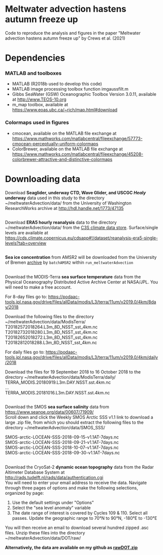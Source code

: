 # Meltwater advection hastens autumn freeze up
Code to reproduce the analysis and figures in the paper "Meltwater advection hastens autumn freeze up" by Crews et al. (2021)

# Dependencies

### MATLAB and toolboxes
* MATLAB (R2018b used to develop this code) <br />
* MATLAB image processing toolbox function imgaussfilt.m <br />
* Gibbs SeaWater (GSW) Oceanographic Toolbox Version 3.0.11, available at http://www.TEOS-10.org <br />
* m_map toolbox, available at https://www.eoas.ubc.ca/~rich/map.html#download <br />

### Colormaps used in figures
* cmocean, available on the MATLAB file exchange at https://www.mathworks.com/matlabcentral/fileexchange/57773-cmocean-perceptually-uniform-colormaps <br />
* ColorBrewer, available on the MATLAB file exchange at https://www.mathworks.com/matlabcentral/fileexchange/45208-colorbrewer-attractive-and-distinctive-colormaps <br />

# Downloading data
Download **Seaglider, underway CTD, Wave Glider, and USCGC *Healy* underway** data used in this study to the directory ~/meltwaterAdvection/data/ from the University of Washington ResearchWorks archive at http://hdl.handle.net/1773/47135 
##
Download **ERA5 hourly reanalysis** data to the directory ~/meltwaterAdvection/data/ from the [C3S climate data store](https://cds.climate.copernicus.eu/#!/home). Surface/single levels are available at https://cds.climate.copernicus.eu/cdsapp#!/dataset/reanalysis-era5-single-levels?tab=overview
##
**Sea ice concentration** from AMSR2 will be downloaded from the University of Bremen [archive](https://seaice.uni-bremen.de/data/amsr2/asi_daygrid_swath/n3125/2018/)  by `batchAMSR2` within `run_meltwaterAdvection`  <br />
##
Download the MODIS-Terra **sea surface temperature** data from the Physical Oceanography Distributed Active Archive Center at NASA/JPL. You will need to make a free account. <br />

For 8-day files go to: 
https://podaac-tools.jpl.nasa.gov/drive/files/allData/modis/L3/terra/11um/v2019.0/4km/8day/2018 <br />

Download the following files to the directory ~/meltwaterAdvection/data/ModisTerra/ <br />
T20182572018264.L3m_8D_NSST_sst_4km.nc <br />
T20182732018280.L3m_8D_NSST_sst_4km.nc <br />
T20182652018272.L3m_8D_NSST_sst_4km.nc <br />
T20182812018288.L3m_8D_NSST_sst_4km.nc <br />

For daily files go to:
https://podaac-tools.jpl.nasa.gov/drive/files/allData/modis/L3/terra/11um/v2019.0/4km/daily/2018  <br />

Download the files for 19 September 2018 to 16 October 2018 to the directory ~/meltwaterAdvection/data/ModisTerra/daily/  <br />
TERRA_MODIS.20180919.L3m.DAY.NSST.sst.4km.nc  <br />
…  <br />
TERRA_MODIS.20181016.L3m.DAY.NSST.sst.4km.nc  <br />
##
Download the SMOS **sea surface salinity** data from https://www.seanoe.org/data/00607/71909/ <br />
Scroll down and click the Weekly SMOS Arctic SSS v1.1 link to download a large .zip file, from which you should extract the following files to the directory ~/meltwaterAdvection/data/SMOS_SSS/

SMOS-arctic-LOCEAN-SSS-2018-09-15-v1.1AT-7days.nc	<br />
SMOS-arctic-LOCEAN-SSS-2018-09-21-v1.1AT-7days.nc	<br />
SMOS-arctic-LOCEAN-SSS-2018-10-07-v1.1AT-7days.nc <br />
SMOS-arctic-LOCEAN-SSS-2018-09-30-v1.1AT-7days.nc <br />
##
Download the CryoSat-2 **dynamic ocean topography** data from the Radar Altimeter Database System at http://rads.tudelft.nl/rads/data/authentication.cgi <br />
You will need to enter your email address to receive the data. Navigate through three pages of options and make the following selections, organized by page:
1. Use the default settings under "Options" <br />
1. Select the "sea level anomaly" variable <br />
1. The date range of interest is covered by Cycles 109 & 110. Select all passes. Update the geographic range to 70°N to 90°N, -180°E to -130°E <br />

You will then receive an email to download several hundred zipped .asc files. Unzip these files into the directory ~/meltwaterAdvection/data/DOT/raw/

**Alternatively, the data are available on my github as [rawDOT.zip](https://github.com/lauracrews/meltwaterAdvection/raw/main/rawDOT.zip)**
##

